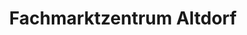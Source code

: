 ---
title: "Fachmarktzentrum Altdorf"
url: /altdorf/fachmarktzentrum-altdorf-am-aicher-feld/
shop: Einkaufszentrum
---